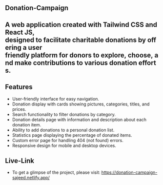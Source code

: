 ## Donation-Campaign

## A web application created with Tailwind CSS and React JS, designed to facilitate charitable donations by offering a user friendly platform for donors to explore, choose, and make contributions to various donation efforts.

## Features

- User-friendly interface for easy navigation.
- Donation display with cards showing pictures, categories, titles, and prices.
- Search functionality to filter donations by category.
- Donation details page with information and description about each donation item.
- Ability to add donations to a personal donation list.
- Statistics page displaying the percentage of donated items.
- Custom error page for handling 404 (not found) errors.
- Responsive design for mobile and desktop devices.

## Live-Link
- To get a glimpse of the project, please visit: https://donation-campaign-sajeed.netlify.app/  
